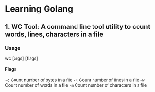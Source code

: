 # Learning Golang

## 1. WC Tool: A command line tool utility to count words, lines, characters in a file

### Usage

wc [args] [flags]

#### Flags

`-c` Count number of bytes in a file
`-l` Count number of lines in a file
`-w` Count number of words in a file
`-m` Count number of characters in a file

